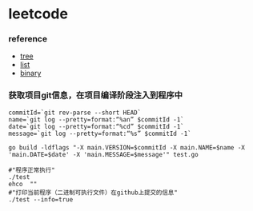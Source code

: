 # leetcode

### reference
* [tree](./tree/tree.md)
* [list](./list/list.md)
* [binary](./binary/binary.md)


### 获取项目git信息，在项目编译阶段注入到程序中
```shell script
commitId=`git rev-parse --short HEAD`
name=`git log --pretty=format:“%an” $commitId -1`
date=`git log --pretty=format:“%cd” $commitId -1`
message=`git log --pretty=format:“%s” $commitId -1`

go build -ldflags "-X main.VERSION=$commitId -X main.NAME=$name -X 'main.DATE=$date' -X 'main.MESSAGE=$message'" test.go

#"程序正常执行"
./test
ehco  ""
#"打印当前程序（二进制可执行文件）在github上提交的信息"
./test --info=true
```